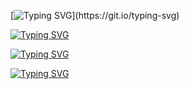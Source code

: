 [![Typing SVG](https://readme-typing-svg.demolab.com?font=Fira+Code&size=35&duration=1500&pause=500&color=08FF68&width=435&lines=%3E%F0%9F%91%8BHello%2C+I'm+Pr_;%3E%F0%9F%87%B7%F0%9F%87%BARussian+developer;from+St.Petersburg_;%3EMy+skills%3A_;%3EC%23%3A_;%3EUnity_;%3EC%23+libraries_;%3EJava%3A_;%3EJava+libraries_;%3EPython%3A_;%3EPython+libraries_;%3EPytelegrambotapi_;%3EFlask_;%3EWeb%3A_;%3EHTML_;%3ECSS_;%3ESQL%2FDBMS%3A_;%3ESQL_;%3ESQLITE_;%3EMicrosoft+Access_;%3EMy+projects+and+;links+are+below_)](https://git.io/typing-svg)

<a href="https://t.me/pr_cmc"><img src="https://readme-typing-svg.demolab.com?font=Fira+Code&size=35&duration=1500&pause=1000000&color=08FF68&width=435&lines=telegram" alt="Typing SVG" /></a>

<a href="https://vk.com/pr_cmc"><img src="https://readme-typing-svg.demolab.com?font=Fira+Code&size=35&duration=1500&pause=1000000&color=08FF68&width=435&lines=vk" alt="Typing SVG" /></a>

<a href="https://discord.com/users/1161671240277311580"><img src="https://readme-typing-svg.demolab.com?font=Fira+Code&size=35&duration=1500&pause=1000000&color=08FF68&width=435&lines=discord" alt="Typing SVG" /></a>
